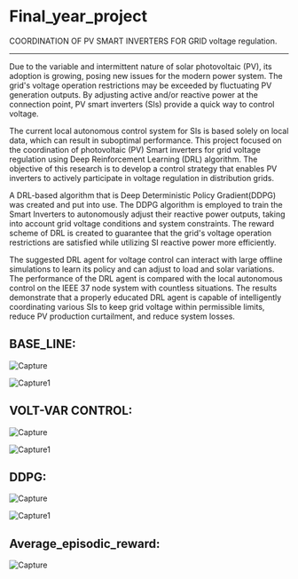 # Final_year_project
COORDINATION OF PV SMART INVERTERS FOR GRID voltage regulation.

---------------------------------------------------------------------------------------------
Due to the variable and intermittent nature of solar photovoltaic (PV), its adoption is growing,
posing new issues for the modern power system. The grid's voltage operation restrictions may be 
exceeded by fluctuating PV generation outputs. By adjusting active and/or reactive power at the 
connection point, PV smart inverters (SIs) provide a quick way to control voltage.

The current local autonomous control system for SIs is based solely on local data, which can result in 
suboptimal performance. This project focused on the coordination of photovoltaic (PV) 
Smart inverters for grid voltage regulation using Deep Reinforcement Learning (DRL) 
algorithm. The objective of this research is to develop a control strategy that enables PV inverters 
to actively participate in voltage regulation in distribution grids. 

A DRL-based algorithm that is Deep Deterministic Policy Gradient(DDPG) was created and put into use. The DDPG algorithm is 
employed to train the Smart Inverters to autonomously adjust their reactive power outputs, taking 
into account grid voltage conditions and system constraints. The reward scheme of DRL is created to 
guarantee that the grid's voltage operation restrictions are satisfied while utilizing SI reactive 
power more efficiently. 

The suggested DRL agent for voltage control can interact with large offline 
simulations to learn its policy and can adjust to load and solar variations. The performance of the 
DRL agent is compared with the local autonomous control on the IEEE 37 node system with 
countless situations. The results demonstrate that a properly educated DRL agent is capable of 
intelligently coordinating various SIs to keep grid voltage within permissible limits, reduce PV 
production curtailment, and reduce system losses.

BASE_LINE:
-----------------------------------------------------------------------------------------------

![Capture](https://github.com/priyanthan07/Final_year_project/assets/129021635/58d7807f-8e94-43a5-b2bc-b803cf934f24)

![Capture1](https://github.com/priyanthan07/Final_year_project/assets/129021635/ad807abe-f601-4bfd-8162-62437c32817f)

VOLT-VAR CONTROL:
-----------------------------------------------------------------------------------------------
![Capture](https://github.com/priyanthan07/Final_year_project/assets/129021635/186228ba-0984-4154-81a2-f57b949103b3)

![Capture1](https://github.com/priyanthan07/Final_year_project/assets/129021635/6f596256-7415-4a21-841e-8163487e6ea0)

DDPG:
-----------------------------------------------------------------------------------------------
![Capture](https://github.com/priyanthan07/Final_year_project/assets/129021635/51b469bc-2c79-48cc-828f-cdb399f13d11)

![Capture1](https://github.com/priyanthan07/Final_year_project/assets/129021635/5f1be155-16a8-4e49-ada1-1a167c263dac)

Average_episodic_reward:
-----------------------------------------------------------------------------------------------
![Capture](https://github.com/priyanthan07/Final_year_project/assets/129021635/85ce4d7b-cc49-4c92-9360-422b4da76820)


